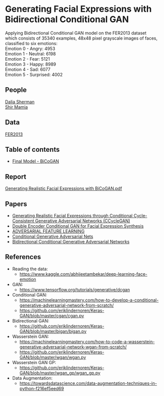 # Generating Facial Expressions with Bidirectional Conditional GAN
Applying Bidirectional Conditional GAN model on the FER2013 dataset which consists of 35340 examples, 48x48 pixel grayscale images of faces, classified to six emotions:  
Emotion 0 - Angry: 4953  
Emotion 1 - Neutral: 6198  
Emotion 2 - Fear: 5121  
Emotion 3 - Happy: 8989  
Emotion 4 - Sad: 6077  
Emotion 5 - Surprised: 4002

## People
[Dalia Sherman](https://github.com/Dalia-Sher)  
[Shir Mamia](https://github.com/ShirMamia)

## Data
[FER2013](https://www.kaggle.com/ashishpatel26/facial-expression-recognitionferchallenge)

## Table of contents 
* [Final Model - BiCoGAN](https://github.com/Dalia-Sher/Generating-Facial-Expressions-Bidirectional-Conditional-GAN/blob/main/12.Final_Model_BiCoGAN.ipynb)


## Report
[Generating Realistic Facial Expressions with BiCoGAN.pdf](https://github.com/Dalia-Sher/Generating-Facial-Expressions-Bidirectional-Conditional-GAN/blob/main/Generating%20Realistic%20Facial%20Expressions%20with%20BiCoGAN.pdf)


## Papers
* [Generating Realistic Facial Expressions through Conditional Cycle-Consistent Generative Adversarial Networks (CCycleGAN)](https://openreview.net/pdf?id=HJg6j3-oeB)
* [Double Encoder Conditional GAN for Facial Expression Synthesis](https://ieeexplore.ieee.org/document/8483579)
* [ADVERSARIAL FEATURE LEARNING](https://openreview.net/pdf?id=BJtNZAFgg)
* [Conditional Generative Adversarial Nets](https://arxiv.org/pdf/1411.1784.pdf)
* [Bidirectional Conditional Generative Adversarial Networks](https://arxiv.org/pdf/1711.07461.pdf)


## References
* Reading the data: 
  * https://www.kaggle.com/abhijeetambekar/deep-learning-face-emotion
* GAN: 
  * https://www.tensorflow.org/tutorials/generative/dcgan 
* Conditional GAN: 
  * https://machinelearningmastery.com/how-to-develop-a-conditional-generative-adversarial-network-from-scratch/
  * https://github.com/eriklindernoren/Keras-GAN/blob/master/cgan/cgan.py
* Bidirectional GAN: 
  * https://github.com/eriklindernoren/Keras-GAN/blob/master/bigan/bigan.py
* Wasserstein GAN: 
  * https://machinelearningmastery.com/how-to-code-a-wasserstein-generative-adversarial-network-wgan-from-scratch/  
  * https://github.com/eriklindernoren/Keras-GAN/blob/master/wgan/wgan.py
* Wasserstein GAN GP: 
  * https://github.com/eriklindernoren/Keras-GAN/blob/master/wgan_gp/wgan_gp.py
* Data Augmentation:
  * https://towardsdatascience.com/data-augmentation-techniques-in-python-f216ef5eed69

